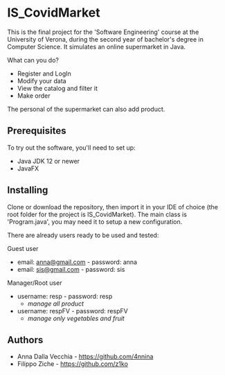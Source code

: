 # IS_CovidMarket

This is the final project for the 'Software Engineering' course at the University of Verona, during the second year of bachelor's degree in Computer Science. 
It simulates an online supermarket in Java.

What can you do?
- Register and LogIn
- Modify your data
- View the catalog and filter it
- Make order

The personal of the supermarket can also add product.

## Prerequisites
To try out the software, you'll need to set up:

- Java JDK 12 or newer
- JavaFX

## Installing
Clone or download the repository, then import it in your IDE of choice (the root folder for the project is IS_CovidMarket). The main class is 'Program.java', you may need it to setup a new configuration.

There are already users ready to be used and tested:

Guest user 
- email: anna@gmail.com - password: anna
- email: sis@gmail.com - password: sis
            
Manager/Root user 
- username: resp - password: resp         
  - _manage all product_
- username: respFV - password: respFV
  - _manage only vegetables and fruit_

## Authors
- Anna Dalla Vecchia - https://github.com/4nnina
- Filippo Ziche - https://github.com/z1ko
